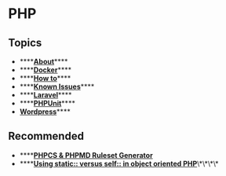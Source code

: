 # PHP

## Topics

* \*\*\*\*[**About**](about.md)\*\*\*\*
* \*\*\*\*[**Docker**](docker.md)\*\*\*\*
* \*\*\*\*[**How to**](how-to.md)\*\*\*\*
* \*\*\*\*[**Known Issues**](known-issues.md)\*\*\*\*
* \*\*\*\*[**Laravel**](laravel/)\*\*\*\*
* \*\*\*\*[**PHPUnit**](phpunit.md)\*\*\*\*
* [**Wordpress**](wordpress/)\*\*\*\*

## Recommended

* \*\*\*\*[**PHPCS & PHPMD Ruleset Generator**](http://edorian.github.io/php-coding-standard-generator/#phpcs) 
* \*\*\*\*[**Using static:: versus self:: in object oriented PHP**](https://www.leaseweb.com/labs/2014/04/static-versus-self-php/#:~:text=Conclusion,like%20%E2%80%9Cget_called_class%E2%80%9D%20does%29.)\*\*\*\*

## 

